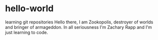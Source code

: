 # hello-world
learning git repositories
Hello there, I am Zookopolis, destroyer of worlds and bringer of armageddon. In all seriousness I'm Zachary Rapp and I'm just learning to code.
